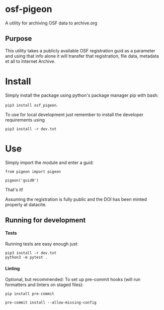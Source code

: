 # osf-pigeon

A utility for archiving OSF data to archive.org  


## Purpose

This utility takes a publicly available OSF registration guid as a parameter and using that info alone it will transfer
that registration, file data, metadata et all to Internet Archive.

# Install

Simply install the package using python's package manager pip with bash:
 
 `pip3 install osf_pigeon`. 
 
To use for local development just remember to install the developer requirements using 

`pip3 install -r dev.txt`

# Use

Simply import the module and enter a guid:

```
from pigeon import pigeon

pigeon('guid0')

```

That's it!

Assuming the registration is fully public and the DOI has been minted properly at datacite. 

## Running for development

#### Tests

Running tests are easy enough just:

```
pip3 install -r dev.txt
python3 -m pytest . 
```

#### Linting

Optional, but recommended: To set up pre-commit hooks (will run
formatters and linters on staged files):

```
pip install pre-commit

pre-commit install --allow-missing-config
```